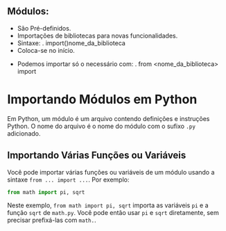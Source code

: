 ## Módulos:
- São Pré-definidos.
- Importações de bibliotecas para novas funcionalidades.
- Sintaxe:
. import(<impotar>)nome_da_biblioteca
- Coloca-se no início.
* Podemos importar só o necessário com:
. from <nome_da_biblioteca> import <comando>

# Importando Módulos em Python

Em Python, um módulo é um arquivo contendo definições e instruções Python. O nome do arquivo é o nome do módulo com o sufixo `.py` adicionado.

## Importando Várias Funções ou Variáveis

Você pode importar várias funções ou variáveis de um módulo usando a sintaxe `from ... import ...`. Por exemplo:

```python
from math import pi, sqrt
```

Neste exemplo, `from math import pi, sqrt` importa as variáveis `pi` e a função `sqrt` de `math.py`. Você pode então usar `pi` e `sqrt` diretamente, sem precisar prefixá-las com `math.`.


```